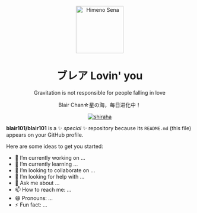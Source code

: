<p align="center">
  <a href="https://52binge.github.io/">
    <img src="https://52binge.github.io/images/logos/logo10.png" alt="Himeno Sena" width="128" height="128">
  </a>
</p>

<h1 align="center">ブレア Lovin' you</h1>

<p align="center">
  Gravitation is not responsible for people falling in love
</p>
<p align="center">
  Blair Chan☆星の海，每日进化中！
</p>
<span align="center">

[![shiraha](https://img.shields.io/badge/N.N.M.-candidate%20master-purple?style=flat&logo=codeforces)](http://codeforces.com/profile/N.N.M.)

</span>


**blair101/blair101** is a ✨ _special_ ✨ repository because its `README.md` (this file) appears on your GitHub profile.

Here are some ideas to get you started:

- 🔭 I’m currently working on ...
- 🌱 I’m currently learning ...
- 👯 I’m looking to collaborate on ...
- 🤔 I’m looking for help with ...
- 💬 Ask me about ...
- 📫 How to reach me: ...
- 😄 Pronouns: ...
- ⚡ Fun fact: ...
